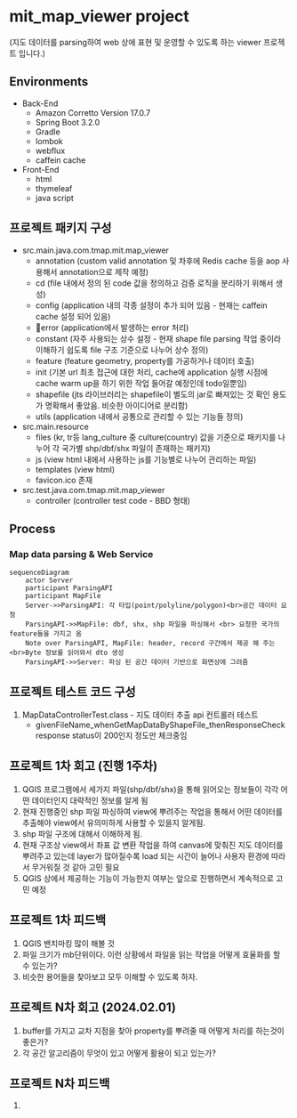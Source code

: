 # mit_map_viewer project
(지도 데이터를 parsing하여 web 상에 표현 및 운영할 수 있도록 하는 viewer 프로젝트 입니다.)

## Environments
* Back-End
  * Amazon Corretto Version 17.0.7
  * Spring Boot 3.2.0
  * Gradle
  * lombok
  * webflux
  * caffein cache
* Front-End
  * html
  * thymeleaf
  * java script

## 프로젝트 패키지 구성
* src.main.java.com.tmap.mit.map_viewer
    * annotation (custom valid annotation 및 차후에 Redis cache 등을 aop 사용해서 annotation으로 제작 예정)  
    * cd (file 내에서 정의 된 code 값을 정의하고 검증 로직을 분리하기 위해서 생성)
    * config (application 내의 각종 설정이 추가 되어 있음 - 현재는 caffein cache 설정 되어 있음)
    * error (application에서 발생하는 error 처리)
    * constant (자주 사용되는 상수 설정 - 현재 shape file parsing 작업 중이라 이해하기 쉽도록 file 구조 기준으로 나누어 상수 정의)
    * feature (feature geometry, property를 가공하거나 데이터 호출)
    * init (기본 url 최초 접근에 대한 처리, cache에 application 실행 시점에 cache warm up을 하기 위한 작업 들어갈 예정인데 todo일뿐임)
    * shapefile (jts 라이브러리는 shapefile이 별도의 jar로 빠져있는 것 확인 용도가 명확해서 좋았음. 비슷한 아이디어로 분리함)
    * utils (application 내에서 공통으로 관리할 수 있는 기능들 정의)
* src.main.resource
    * files (kr, tr등 lang_culture 중 culture(country) 값을 기준으로 패키지를 나누어 각 국가별 shp/dbf/shx 파일이 존재하는 패키지)
    * js (view html 내에서 사용하는 js를 기능별로 나누어 관리하는 파일) 
    * templates (view html)
    * favicon.ico 존재 
* src.test.java.com.tmap.mit.map_viewer
    * controller (controller test code - BBD 형태)

## Process
### Map data parsing & Web Service
```mermaid
sequenceDiagram
    actor Server
    participant ParsingAPI
    participant MapFile
    Server->>ParsingAPI: 각 타입(point/polyline/polygon)<br>공간 데이터 요청
    ParsingAPI->>MapFile: dbf, shx, shp 파일을 파싱해서 <br> 요청한 국가의 feature들을 가지고 옴
    Note over ParsingAPI, MapFile: header, record 구간에서 제공 해 주는<br>Byte 정보를 읽어와서 dto 생성  
    ParsingAPI->>Server: 파싱 된 공간 데이터 기반으로 화면상에 그려줌
```

## 프로젝트 테스트 코드 구성 
1. MapDataControllerTest.class - 지도 데이터 추출 api 컨트롤러 테스트
    * givenFileName_whenGetMapDataByShapeFile_thenResponseCheck
      response status이 200인지 정도만 체크중임
      

## 프로젝트 1차 회고 (진행 1주차)
1. QGIS 프로그램에서 세가지 파일(shp/dbf/shx)을 통해 읽어오는 정보들이 각각 어떤 데이터인지 대략적인 정보를 알게 됨
2. 현재 진행중인 shp 파일 파싱하여 view에 뿌려주는 작업을 통해서 어떤 데이터를 추출해야 view에서 유의미하게 사용할 수 있을지 알게됨.
3. shp 파일 구조에 대해서 이해하게 됨.
4. 현재 구조상 view에서 좌표 값 변환 작업을 하여 canvas에 맞춰진 지도 데이터를 뿌려주고 있는데 layer가 많아질수록 load 되는 시간이 늘어나 사용자 환경에 따라서 무거워질 것 같아 고민 필요
5. QGIS 상에서 제공하는 기능이 가능한지 여부는 앞으로 진행하면서 계속적으로 고민 예정

## 프로젝트 1차 피드백
1. QGIS 밴치마킹 많이 해볼 것
2. 파일 크기가 mb단위이다. 이런 상황에서 파일을 읽는 작업을 어떻게 효율화를 할 수 있는가?
3. 비슷한 용어들을 찾아보고 모두 이해할 수 있도록 하자.

## 프로젝트 N차 회고 (2024.02.01)
1. buffer를 가지고 교차 지점을 찾아 property를 뿌려줄 때 어떻게 처리를 하는것이 좋은가?
2. 각 공간 알고리즘이 무엇이 있고 어떻게 활용이 되고 있는가? 

## 프로젝트 N차 피드백
1. 
